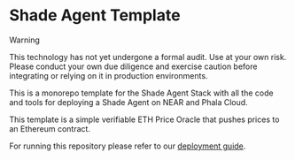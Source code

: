 # Shade Agent Template

> [!WARNING]  
> This technology has not yet undergone a formal audit. Use at your own risk. Please conduct your own due diligence and exercise caution before integrating or relying on it in production environments.

This is a monorepo template for the Shade Agent Stack with all the code and tools for deploying a Shade Agent on NEAR and Phala Cloud.

This template is a simple verifiable ETH Price Oracle that pushes prices to an Ethereum contract. 

For running this repository please refer to our [deployment guide](http://docs.near.org/shade-agents/deploying).
